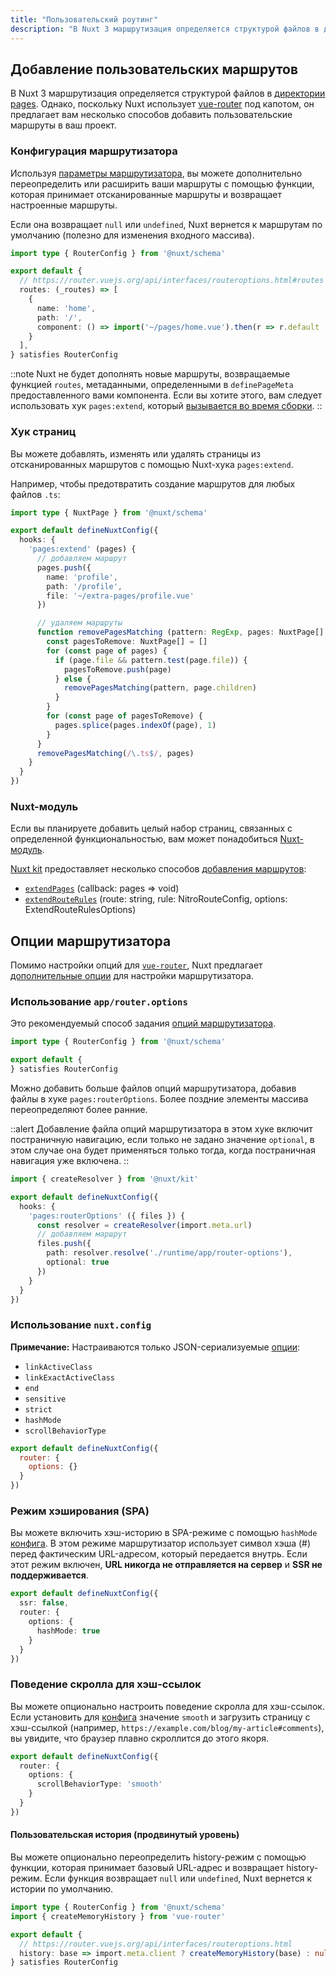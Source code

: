 ```yaml
---
title: "Пользовательский роутинг"
description: "В Nuxt 3 маршрутизация определяется структурой файлов в директории pages. Однако, поскольку Nuxt использует vue-router под капотом, он предлагает вам несколько способов добавить пользовательские маршруты в ваш проект."
---
```


## Добавление пользовательских маршрутов

В Nuxt 3 маршрутизация определяется структурой файлов в [директории pages](/docs/guide/directory-structure/pages). Однако, поскольку Nuxt использует [vue-router](https://router.vuejs.org) под капотом, он предлагает вам несколько способов добавить пользовательские маршруты в ваш проект.

### Конфигурация маршрутизатора

Используя [параметры маршрутизатора](/docs/guide/recipes/custom-routing#router-options), вы можете дополнительно переопределить или расширить ваши маршруты с помощью функции, которая принимает отсканированные маршруты и возвращает настроенные маршруты.

Если она возвращает `null` или `undefined`, Nuxt вернется к маршрутам по умолчанию (полезно для изменения входного массива).

```ts [app/router.options.ts]
import type { RouterConfig } from '@nuxt/schema'

export default {
  // https://router.vuejs.org/api/interfaces/routeroptions.html#routes
  routes: (_routes) => [
    {
      name: 'home',
      path: '/',
      component: () => import('~/pages/home.vue').then(r => r.default || r)
    }
  ],
} satisfies RouterConfig
```

::note
Nuxt не будет дополнять новые маршруты, возвращаемые функцией `routes`, метаданными, определенными в `definePageMeta` предоставленного вами компонента. Если вы хотите этого, вам следует использовать хук `pages:extend`, который [вызывается во время сборки](/docs/api/advanced/hooks#nuxt-hooks-build-time).
::

### Хук страниц

Вы можете добавлять, изменять или удалять страницы из отсканированных маршрутов с помощью Nuxt-хука `pages:extend`.

Например, чтобы предотвратить создание маршрутов для любых файлов `.ts`:

```ts [nuxt.config.ts]
import type { NuxtPage } from '@nuxt/schema'

export default defineNuxtConfig({
  hooks: {
    'pages:extend' (pages) {
      // добавляем маршрут
      pages.push({
        name: 'profile',
        path: '/profile',
        file: '~/extra-pages/profile.vue'
      })

      // удаляем маршруты
      function removePagesMatching (pattern: RegExp, pages: NuxtPage[] = []) {
        const pagesToRemove: NuxtPage[] = []
        for (const page of pages) {
          if (page.file && pattern.test(page.file)) {
            pagesToRemove.push(page)
          } else {
            removePagesMatching(pattern, page.children)
          }
        }
        for (const page of pagesToRemove) {
          pages.splice(pages.indexOf(page), 1)
        }
      }
      removePagesMatching(/\.ts$/, pages)
    }
  }
})
```

### Nuxt-модуль

Если вы планируете добавить целый набор страниц, связанных с определенной функциональностью, вам может понадобиться [Nuxt-модуль](/modules).

[Nuxt kit](/docs/guide/going-further/kit) предоставляет несколько способов [добавления маршрутов](/docs/api/kit/pages):
- [`extendPages`](/docs/api/kit/pages#extendpages) (callback: pages => void)
- [`extendRouteRules`](/docs/api/kit/pages#extendrouterules) (route: string, rule: NitroRouteConfig, options: ExtendRouteRulesOptions)

## Опции маршрутизатора

Помимо настройки опций для [`vue-router`](https://router.vuejs.org/api/interfaces/routeroptions.html), Nuxt предлагает [дополнительные опции](/docs/api/nuxt-config#router) для настройки маршрутизатора.

### Использование `app/router.options`

Это рекомендуемый способ задания [опций маршрутизатора](/docs/api/nuxt-config#router).

```ts [app/router.options.ts]
import type { RouterConfig } from '@nuxt/schema'

export default {
} satisfies RouterConfig
```

Можно добавить больше файлов опций маршрутизатора, добавив файлы в хуке `pages:routerOptions`. Более поздние элементы массива переопределяют более ранние.

::alert
Добавление файла опций маршрутизатора в этом хуке включит постраничную навигацию, если только не задано значение `optional`, в этом случае она будет применяться только тогда, когда постраничная навигация уже включена.
::

```ts [nuxt.config.ts]
import { createResolver } from '@nuxt/kit'

export default defineNuxtConfig({
  hooks: {
    'pages:routerOptions' ({ files }) {
      const resolver = createResolver(import.meta.url)
      // добавляем маршрут
      files.push({
        path: resolver.resolve('./runtime/app/router-options'),
        optional: true
      })
    }
  }
})
```

### Использование `nuxt.config`

**Примечание:** Настраиваются только JSON-сериализуемые [опции](/docs/api/nuxt-config#router):

- `linkActiveClass`
- `linkExactActiveClass`
- `end`
- `sensitive`
- `strict`
- `hashMode`
- `scrollBehaviorType`

```js [nuxt.config]
export default defineNuxtConfig({
  router: {
    options: {}
  }
})
```

### Режим хэширования (SPA)

Вы можете включить хэш-историю в SPA-режиме с помощью `hashMode` [конфига](/docs/api/nuxt-config#router). В этом режиме маршрутизатор использует символ хэша (#) перед фактическим URL-адресом, который передается внутрь. Если этот режим включен, **URL никогда не отправляется на сервер** и **SSR не поддерживается**.

```ts [nuxt.config.ts]
export default defineNuxtConfig({
  ssr: false,
  router: {
    options: {
      hashMode: true
    }
  }
})
```

### Поведение скролла для хэш-ссылок

Вы можете опционально настроить поведение скролла для хэш-ссылок. Если установить для [конфига](/docs/api/nuxt-config#router) значение `smooth` и загрузить страницу с хэш-ссылкой (например, `https://example.com/blog/my-article#comments`), вы увидите, что браузер плавно скроллится до этого якоря.

```ts [nuxt.config.ts]
export default defineNuxtConfig({
  router: {
    options: {
      scrollBehaviorType: 'smooth'
    }
  }
})
```

#### Пользовательская история (продвинутый уровень)

Вы можете опционально переопределить history-режим с помощью функции, которая принимает базовый URL-адрес и возвращает history-режим. Если функция возвращает `null` или `undefined`, Nuxt вернется к истории по умолчанию.

```ts [app/router.options.ts]
import type { RouterConfig } from '@nuxt/schema'
import { createMemoryHistory } from 'vue-router'

export default {
  // https://router.vuejs.org/api/interfaces/routeroptions.html
  history: base => import.meta.client ? createMemoryHistory(base) : null /* по умолчанию */
} satisfies RouterConfig
```
